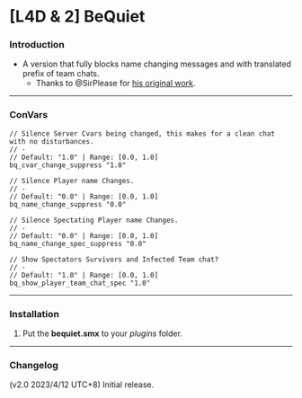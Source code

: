 # [L4D & 2] BeQuiet

### Introduction
- A version that fully blocks name changing messages and with translated prefix of team chats.
	- Thanks to @SirPlease for [his original work](https://github.com/SirPlease/L4D2-Competitive-Rework/commit/6551fdbd439248e02500182dc3c4de2af432cdc0).

<hr>

### ConVars
```
// Silence Server Cvars being changed, this makes for a clean chat with no disturbances.
// -
// Default: "1.0" | Range: [0.0, 1.0]
bq_cvar_change_suppress "1.0"

// Silence Player name Changes.
// -
// Default: "0.0" | Range: [0.0, 1.0]
bq_name_change_suppress "0.0"

// Silence Spectating Player name Changes.
// -
// Default: "0.0" | Range: [0.0, 1.0]
bq_name_change_spec_suppress "0.0"

// Show Spectators Survivors and Infected Team chat?
// -
// Default: "1.0" | Range: [0.0, 1.0]
bq_show_player_team_chat_spec "1.0"
```

<hr>

### Installation
1. Put the **bequiet.smx** to your _plugins_ folder.

<hr>

### Changelog
(v2.0 2023/4/12 UTC+8) Initial release.
